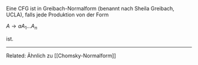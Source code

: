 Eine CFG ist in Greibach-Normalform (benannt nach Sheila Greibach, UCLA), falls jede Produktion von der Form

$A \rightarrow a A_1 \ldots A_n$

ist.


____
Related: Ähnlich zu [[Chomsky-Normalform]]
